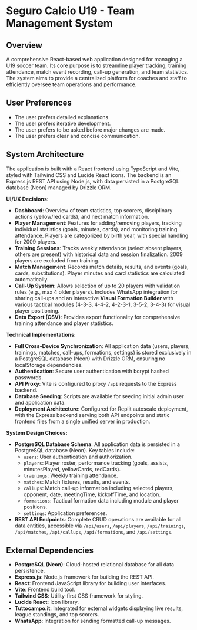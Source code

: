 # Seguro Calcio U19 - Team Management System

## Overview
A comprehensive React-based web application designed for managing a U19 soccer team. Its core purpose is to streamline player tracking, training attendance, match event recording, call-up generation, and team statistics. The system aims to provide a centralized platform for coaches and staff to efficiently oversee team operations and performance.

## User Preferences
- The user prefers detailed explanations.
- The user prefers iterative development.
- The user prefers to be asked before major changes are made.
- The user prefers clear and concise communication.

## System Architecture
The application is built with a React frontend using TypeScript and Vite, styled with Tailwind CSS and Lucide React icons. The backend is an Express.js REST API using Node.js, with data persisted in a PostgreSQL database (Neon) managed by Drizzle ORM.

**UI/UX Decisions:**
- **Dashboard**: Overview of team statistics, top scorers, disciplinary actions (yellow/red cards), and next match information.
- **Player Management**: Features for adding/removing players, tracking individual statistics (goals, minutes, cards), and monitoring training attendance. Players are categorized by birth year, with special handling for 2009 players.
- **Training Sessions**: Tracks weekly attendance (select absent players, others are present) with historical data and session finalization. 2009 players are excluded from training.
- **Match Management**: Records match details, results, and events (goals, cards, substitutions). Player minutes and card statistics are calculated automatically.
- **Call-Up System**: Allows selection of up to 20 players with validation rules (e.g., max 4 older players). Includes WhatsApp integration for sharing call-ups and an interactive **Visual Formation Builder** with various tactical modules (4-3-3, 4-4-2, 4-2-3-1, 3-5-2, 3-4-3) for visual player positioning.
- **Data Export (CSV)**: Provides export functionality for comprehensive training attendance and player statistics.

**Technical Implementations:**
- **Full Cross-Device Synchronization**: All application data (users, players, trainings, matches, call-ups, formations, settings) is stored exclusively in a PostgreSQL database (Neon) with Drizzle ORM, ensuring no localStorage dependencies.
- **Authentication**: Secure user authentication with bcrypt hashed passwords.
- **API Proxy**: Vite is configured to proxy `/api` requests to the Express backend.
- **Database Seeding**: Scripts are available for seeding initial admin user and application data.
- **Deployment Architecture**: Configured for Replit autoscale deployment, with the Express backend serving both API endpoints and static frontend files from a single unified server in production.

**System Design Choices:**
- **PostgreSQL Database Schema**: All application data is persisted in a PostgreSQL database (Neon). Key tables include:
    - `users`: User authentication and authorization.
    - `players`: Player roster, performance tracking (goals, assists, minutesPlayed, yellowCards, redCards).
    - `trainings`: Weekly training attendance.
    - `matches`: Match fixtures, results, and events.
    - `callups`: Match call-up information including selected players, opponent, date, meetingTime, kickoffTime, and location.
    - `formations`: Tactical formation data including module and player positions.
    - `settings`: Application preferences.
- **REST API Endpoints**: Complete CRUD operations are available for all data entities, accessible via `/api/users`, `/api/players`, `/api/trainings`, `/api/matches`, `/api/callups`, `/api/formations`, and `/api/settings`.

## External Dependencies
- **PostgreSQL (Neon)**: Cloud-hosted relational database for all data persistence.
- **Express.js**: Node.js framework for building the REST API.
- **React**: Frontend JavaScript library for building user interfaces.
- **Vite**: Frontend build tool.
- **Tailwind CSS**: Utility-first CSS framework for styling.
- **Lucide React**: Icon library.
- **Tuttocampo.it**: Integrated for external widgets displaying live results, league standings, and top scorers.
- **WhatsApp**: Integration for sending formatted call-up messages.